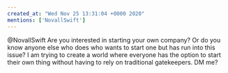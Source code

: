 ```yaml
---
created_at: "Wed Nov 25 13:31:04 +0000 2020"
mentions: ['NovallSwift']
---
```


@NovallSwift Are you interested in starting your own company? Or do you know anyone else who does who wants to start one but has run into this issue?  I am trying to create a world where everyone has the option to start their own thing without having to rely on traditional gatekeepers. DM me?